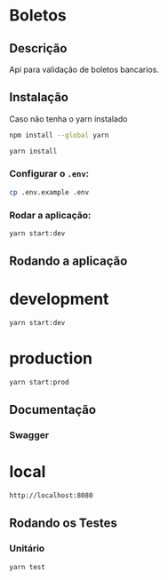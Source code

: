 # Boletos

## Descrição

Api para validação de boletos bancarios.

## Instalação

Caso não tenha o yarn instalado

```bash
npm install --global yarn
```

```bash
yarn install
```

### Configurar o `.env`:

```bash
cp .env.example .env
```

### Rodar a aplicação:

```bash
yarn start:dev
```

## Rodando a aplicação


# development

```bash
yarn start:dev
```

# production
```bash
yarn start:prod
```

## Documentação

### Swagger

# local

```bash
http://localhost:8080
```

## Rodando os Testes

### Unitário

```bash
yarn test
```
